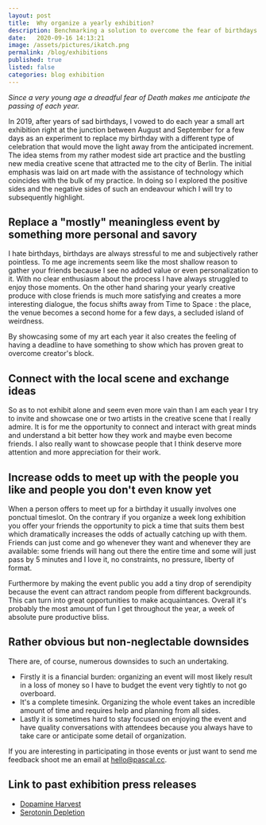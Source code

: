 ```yaml
---
layout: post
title:  Why organize a yearly exhibition?
description: Benchmarking a solution to overcome the fear of birthdays.
date:   2020-09-16 14:13:21
image: /assets/pictures/ikatch.png
permalink: /blog/exhibitions
published: true
listed: false
categories: blog exhibition
---
```


_Since a very young age a dreadful fear of Death makes me anticipate the passing of each year._

In 2019, after years of sad birthdays, I vowed to do each year a small art exhibition right at the junction between August and September for a few days as an experiment to replace my birthday with a different type of celebration that would move the light away from the anticipated increment. The idea stems from my rather modest side art practice and the bustling new media creative scene that attracted me to the city of Berlin. The initial emphasis was laid on art made with the assistance of technology which coincides with the bulk of my practice. In doing so I explored the positive sides and the negative sides of such an endeavour which I will try to subsequently highlight.

## Replace a "mostly" meaningless event by something more personal and savory

I hate birthdays, birthdays are always stressful to me and subjectively rather pointless. To me age increments seem like the most shallow reason to gather your friends because I see no added value or even personalization to it. With no clear enthusiasm about the process I have always struggled to enjoy those moments. On the other hand sharing your yearly creative produce with close friends is much more satisfying and creates a more interesting dialogue, the focus shifts away from Time to Space : the place, the venue becomes a second home for a few days, a secluded island of weirdness.

By showcasing some of my art each year it also creates the feeling of having a deadline to have something to show which has proven great to overcome creator's block.

## Connect with the local scene and exchange ideas

So as to not exhibit alone and seem even more vain than I am each year I try to invite and showcase one or two artists in the creative scene that I really admire. It is for me the opportunity to connect and interact with great minds and understand a bit better how they work and maybe even become friends. I also really want to showcase people that I think deserve more attention and more appreciation for their work.

## Increase odds to meet up with the people you like and people you don't even know yet

When a person offers to meet up for a birthday it usually involves one ponctual timeslot. On the contrary if you organize a week long exhibition you offer your friends the opportunity to pick a time that suits them best which dramatically increases the odds of actually catching up with them. Friends can just come and go whenever they want and whenever they are available: some friends will hang out there the entire time and some will just pass by 5 minutes and I love it, no constraints, no pressure, liberty of format.

Furthermore by making the event public you add a tiny drop of serendipity because the event can attract random people from different backgrounds. This can turn into great opportunities to make acquaintances. Overall it's probably the most amount of fun I get throughout the year, a week of absolute pure productive bliss.

## Rather obvious but non-neglectable downsides

There are, of course, numerous downsides to such an undertaking.

- Firstly it is a financial burden: organizing an event will most likely result in a loss of money so I have to budget the event very tightly to not go overboard.
- It's a complete timesink. Organizing the whole event takes an incredible amount of time and requires help and planning from all sides.
- Lastly it is sometimes hard to stay focused on enjoying the event and have quality conversations with attendees because you always have to take care or anticipate some detail of organization.

If you are interesting in participating in those events or just want to send me feedback shoot me an email at [hello@pascal.cc](mailto:hello@pascal.cc).

## Link to past exhibition press releases
* [Dopamine Harvest](http://pascal.cc/dopamine-harvest)
* [Serotonin Depletion](http://pascal.cc/serotonin-depletion)

